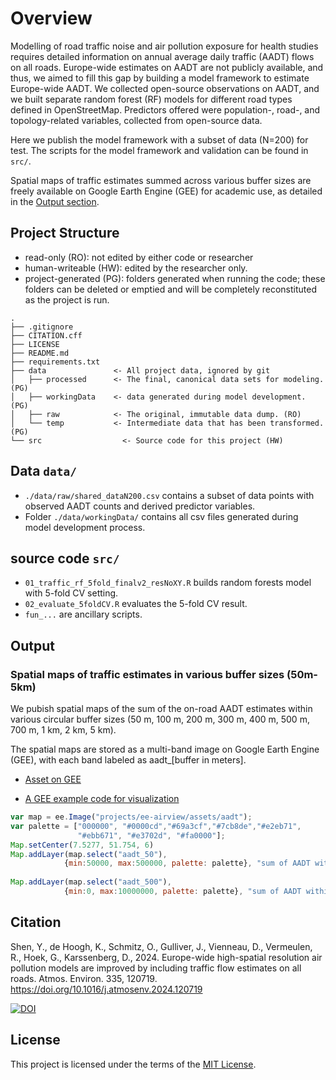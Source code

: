 # Overview

Modelling of road traffic noise and air pollution exposure for health studies requires detailed information on annual average daily traffic (AADT) flows on all roads. Europe-wide estimates on AADT are not publicly available, and thus, we aimed to fill this gap by building a model framework to estimate Europe-wide AADT. We collected open-source observations on AADT, and we built separate random forest (RF) models for different road types defined in OpenStreetMap. Predictors offered were population-, road-, and topology-related variables, collected from open-source data.

Here we publish the model framework with a subset of data (N=200) for test. 
The scripts for the model framework and validation can be found in `src/`.

Spatial maps of traffic estimates summed across various buffer sizes are freely available on Google Earth Engine (GEE) for academic use, as detailed in the [Output section](#output-section).

## Project Structure


* read-only (RO): not edited by either code or researcher
* human-writeable (HW): edited by the researcher only.
* project-generated (PG): folders generated when running the code; these folders can be deleted or emptied and will be completely reconstituted as the project is run.

```
.
├── .gitignore
├── CITATION.cff
├── LICENSE
├── README.md
├── requirements.txt
├── data               <- All project data, ignored by git
│   ├── processed      <- The final, canonical data sets for modeling. (PG)
│   ├── workingData    <- data generated during model development. (PG)
│   ├── raw            <- The original, immutable data dump. (RO)
│   └── temp           <- Intermediate data that has been transformed. (PG)
└── src                  <- Source code for this project (HW)

```

## Data `data/`

* `./data/raw/shared_dataN200.csv` contains a subset of data points with observed AADT counts and derived predictor variables.
* Folder `./data/workingData/` contains all csv files generated during model development process.


## source code `src/`

* `01_traffic_rf_5fold_finalv2_resNoXY.R` builds random forests model with 5-fold CV setting.
* `02_evaluate_5foldCV.R` evaluates the 5-fold CV result.
* `fun_...` are ancillary scripts.


## Output 
<a name="output-section"></a>
### Spatial maps of traffic estimates in various buffer sizes (50m-5km)

We pubish spatial maps of the sum of the on-road AADT estimates within various circular buffer sizes (50 m, 100 m, 200 m, 300 m, 400 m, 500 m, 700 m, 1 km, 2 km, 5 km).

The spatial maps are stored as a multi-band image on Google Earth Engine (GEE), with each band labeled as aadt_[buffer in meters].


* [Asset on GEE](https://code.earthengine.google.com/?asset=projects/ee-airview/assets/aadt)


* [A GEE example code for visualization](https://code.earthengine.google.com/87bea25eaf6c3e13390cce851c129826)
```js
var map = ee.Image("projects/ee-airview/assets/aadt");
var palette = ["000000", "#0000cd","#69a3cf","#7cb8de","#e2eb71", 
               "#ebb671", "#e3702d", "#fa0000"];
Map.setCenter(7.5277, 51.754, 6)
Map.addLayer(map.select("aadt_50"), 
            {min:50000, max:500000, palette: palette}, "sum of AADT within 50 m")
            
Map.addLayer(map.select("aadt_500"), 
            {min:0, max:10000000, palette: palette}, "sum of AADT within 500 m")
```





## Citation
Shen, Y., de Hoogh, K., Schmitz, O., Gulliver, J., Vienneau, D., Vermeulen, R., Hoek, G., Karssenberg, D., 2024. Europe-wide high-spatial resolution air pollution models are improved by including traffic flow estimates on all roads. Atmos. Environ. 335, 120719. https://doi.org/10.1016/j.atmosenv.2024.120719

[![DOI](https://zenodo.org/badge/DOI/10.5281/zenodo.15113807.svg)](https://zenodo.org/records/15113807)


## License

This project is licensed under the terms of the [MIT License](/LICENSE).

